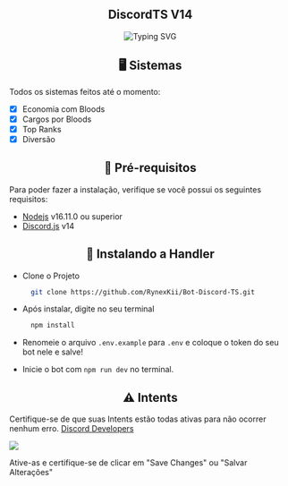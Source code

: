<!--Título-->
<div align="center">
  <h2>DiscordTS V14</h2>
  <img src="https://i.imgur.com/H8eP0fk.png" alt="Typing SVG" />
</div>

<!--Sistemas-->
<div align="center">
  <h2>🖥 Sistemas</h2>
</div>
<div>
  <p>Todos os sistemas feitos até o momento:</p>
  
  - [x] Economia com Bloods
  - [x] Cargos por Bloods
  - [x] Top Ranks
  - [x] Diversão
</div>

<!--Pré-requisitos-->
<div align="center">
  <h2>📝 Pré-requisitos</h2>
</div>
<div>
  <p>Para poder fazer a instalação, verifique se você possui os seguintes requisitos:</p>
  
  * [Nodejs](https://nodejs.org/en/) v16.11.0 ou superior
  * [Discord.js](https://github.com/discordjs/discord.js/) v14
</div>


<!--Instalando a Handler-->
<div align="center">
  <h2>🚀 Instalando a Handler</h2>
</div>
<div>
  
  - Clone o Projeto

    ```bash
      git clone https://github.com/RynexKii/Bot-Discord-TS.git
    ```

  - Após instalar, digite no seu terminal

    ```bash
      npm install
    ```
  - Renomeie o arquivo `.env.example` para `.env` e coloque o token do seu bot nele e salve!
  - Inicie o bot com `npm run dev` no terminal.

</div>

<!--Intents-->
<div align="center">
  <h2>⚠ Intents</h2>
</div>
<div>
  
  Certifique-se de que suas Intents estão todas ativas para não ocorrer nenhum erro. [Discord Developers](https://discord.com/developers/applications)
  
  <img src="https://i.imgur.com/VHoRnpr.png">

  Ative-as e certifique-se de clicar em "Save Changes" ou "Salvar Alterações"
</div>
